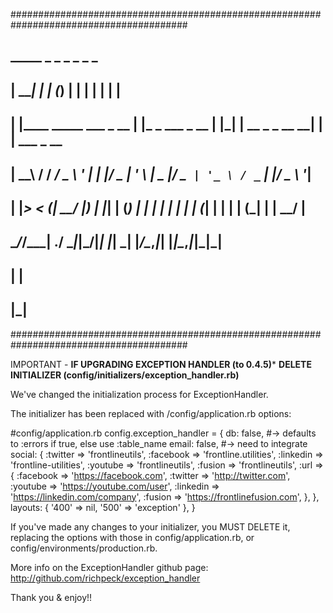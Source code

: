 ########################################################################################
##  _____                   _   _               _   _                 _ _             ##
## |  ___|                 | | (_)             | | | |               | | |            ##
## | |____  _____ ___ _ __ | |_ _  ___  _ __   | |_| | __ _ _ __   __| | | ___ _ __   ##
## |  __\ \/ / __/ _ \ '_ \| __| |/ _ \| '_ \  |  _  |/ _` | '_ \ / _` | |/ _ \ '__|  ##
## | |___>  < (_|  __/ |_) | |_| | (_) | | | | | | | | (_| | | | | (_| | |  __/ |     ##
## \____/_/\_\___\___| .__/ \__|_|\___/|_| |_| \_| |_/\__,_|_| |_|\__,_|_|\___|_|     ## 
##                   | |                                                              ##
##                  |_|                                                               ##
########################################################################################

IMPORTANT -
**IF UPGRADING EXCEPTION HANDLER (to 0.4.5)***
**DELETE INITIALIZER (config/initializers/exception_handler.rb)**

We've changed the initialization process for ExceptionHandler.

The initializer has been replaced with /config/application.rb
options:

#config/application.rb
config.exception_handler = {
	db:   	false, #-> defaults to :errors if true, else use :table_name
	email: 	false, #-> need to integrate
	social: {
	    :twitter 	=> 	'frontlineutils',
	    :facebook 	=> 	'frontline.utilities',
	    :linkedin 	=> 	'frontline-utilities',
	    :youtube 	=>	'frontlineutils',
	    :fusion 	=> 	'frontlineutils',
	    :url => {
		    :facebook 	=> 	'https://facebook.com',
		    :twitter 	=> 	'http://twitter.com',
		    :youtube 	=>	'https://youtube.com/user',
		    :linkedin 	=> 	'https://linkedin.com/company',
		    :fusion 	=> 	'https://frontlinefusion.com',
		},
	},
	layouts: {
	    '400' => nil,
	    '500' => 'exception'
	},
}

If you've made any changes to your initializer,
you MUST DELETE it, replacing the options with
those in config/application.rb, or
config/environments/production.rb.

More info on the ExceptionHandler github page:
http://github.com/richpeck/exception_handler

Thank you & enjoy!!